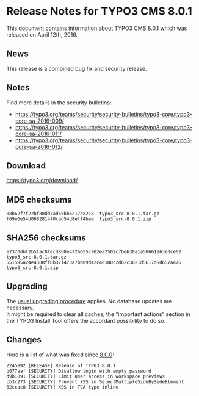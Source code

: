 Release Notes for TYPO3 CMS 8.0.1
=================================

This document contains information about TYPO3 CMS 8.0.1 which was
released on April 12th, 2016.

News
----

This release is a combined bug fix and security release.

Notes
-----

Find more details in the security bulletins:

-   <https://typo3.org/teams/security/security-bulletins/typo3-core/typo3-core-sa-2016-009/>
-   <https://typo3.org/teams/security/security-bulletins/typo3-core/typo3-core-sa-2016-011/>
-   <https://typo3.org/teams/security/security-bulletins/typo3-core/typo3-core-sa-2016-012/>

Download
--------

<https://typo3.org/download/>

MD5 checksums
-------------

    08b62f7f22bf80dd7ad65bb6217c8218  typo3_src-8.0.1.tar.gz
    f69e6e54d068281470cad54d8eff4bee  typo3_src-8.0.1.zip

SHA256 checksums
----------------

    e7370dbf2b5fac8fecd8b0e472b655c902ea2502c7be630a1a50661e63e3ce02  typo3_src-8.0.1.tar.gz
    551595a24e4388ff8b321473a7bb09d42c4d180c2d62c3021d5617d8d657a476  typo3_src-8.0.1.zip

Upgrading
---------

The [usual upgrading
procedure](https://docs.typo3.org/typo3cms/InstallationGuide/) applies.
No database updates are necessary.\
It might be required to clear all caches; the “important actions”
section in the TYPO3 Install Tool offers the accordant possibility to do
so.

Changes
-------

Here is a list of what was fixed since
[8.0.0](TYPO3_CMS_8.0.0 "wikilink"):

    2245892 [RELEASE] Release of TYPO3 8.0.1
    b077aaf [SECURITY] Disallow login with empty password
    d9b1891 [SECURITY] Limit user access in workspace previews
    cb3c273 [SECURITY] Prevent XSS in SelectMultipleSideBySideElement
    62ccac8 [SECURITY] XSS in TCA type inline


